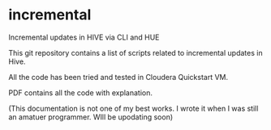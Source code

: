 # incremental
Incremental updates in HIVE via CLI and HUE


This git repository contains a list of scripts related to incremental updates in Hive.


All the code has been tried and tested in Cloudera Quickstart VM.


PDF contains all the code with explanation. 


(This documentation is not one of my best works. I wrote it when I was still an amatuer programmer. WIll be upodating soon)
